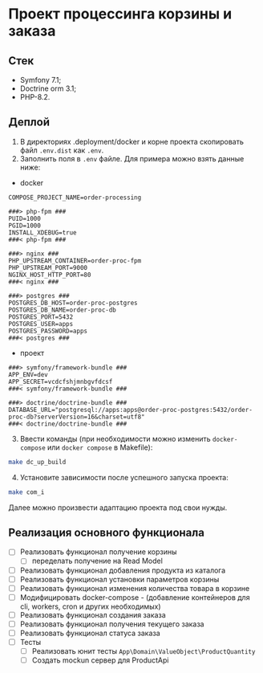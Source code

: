 # Проект процессинга корзины и заказа

## Стек

- Symfony 7.1;
- Doctrine orm 3.1;
- PHP-8.2.

## Деплой

1) В директориях .deployment/docker и корне проекта скопировать файл `.env.dist` как `.env`.
2) Заполнить поля в `.env` файле. Для примера можно взять данные ниже:
- docker
```dotenv
COMPOSE_PROJECT_NAME=order-processing

###> php-fpm ###
PUID=1000
PGID=1000
INSTALL_XDEBUG=true
###< php-fpm ###

###> nginx ###
PHP_UPSTREAM_CONTAINER=order-proc-fpm
PHP_UPSTREAM_PORT=9000
NGINX_HOST_HTTP_PORT=80
###< nginx ###

###> postgres ###
POSTGRES_DB_HOST=order-proc-postgres
POSTGRES_DB_NAME=order-proc-db
POSTGRES_PORT=5432
POSTGRES_USER=apps
POSTGRES_PASSWORD=apps
###< postgres ###
```

- проект
```dotenv
###> symfony/framework-bundle ###
APP_ENV=dev
APP_SECRET=vcdcfshjmnbgvfdcsf
###< symfony/framework-bundle ###

###> doctrine/doctrine-bundle ###
DATABASE_URL="postgresql://apps:apps@order-proc-postgres:5432/order-proc-db?serverVersion=16&charset=utf8"
###< doctrine/doctrine-bundle ###
```

3) Ввести команды (при необходимости можно изменить `docker-compose` или `docker compose` в Makefile):

```bash
make dc_up_build
```

4) Установите зависимости после успешного запуска проекта:

```bash
make com_i
```

Далее можно произвести адаптацию проекта под свои нужды.

## Реализация основного функционала

- [ ] Реализовать функционал получение корзины
  - [ ] переделать получение на Read Model
- [ ] Реализовать функционал добавления продукта из каталога
- [ ] Реализовать функционал установки параметров корзины
- [ ] Реализовать функционал изменения количества товара в корзине
- [ ] Модифицировать docker-compose - (добавление контейнеров для cli, workers, cron и других необходимых)
- [ ] Реализовать функционал создания заказа
- [ ] Реализовать функционал получения текущего заказа
- [ ] Реализовать функционал статуса заказа
- [ ] Тесты
  - [ ] Реализовать юнит тесты `App\Domain\ValueObject\ProductQuantity`
  - [ ] Создать moсkun сервер для ProductApi